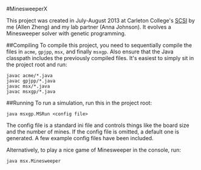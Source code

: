 #MinesweeperX

This project was created in July-August 2013 at Carleton College's
[SCSI](http://apps.carleton.edu/summer/scsi/) by me (Allen Zheng) and my lab
partner (Anna Johnson). It evolves a Minesweeper solver with genetic
programming.

##Compiling
To compile this project, you need to sequentially compile the files in `acme`,
`gpjpp`, `msx`, and finally `msxgp`. Also ensure that the Java classpath
includes the previously compiled files. It's easiest to simply sit in the
project root and run:

````
javac acme/*.java
javac gpjpp/*.java
javac msx/*.java
javac msxgp/*.java
````

##Running
To run a simulation, run this in the project root:
````
java msxgp.MSRun <config file>
````

The config file is a standard ini file and controls things like the board size
and the number of mines. If the config file is omitted, a default one is
generated. A few example config files have been included.

Alternatively, to play a nice game of Minesweeper in the console, run:
````
java msx.Minesweeper
````
